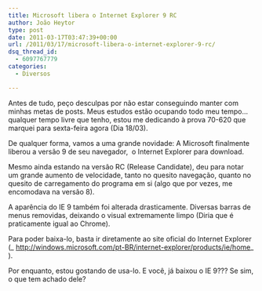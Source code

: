 ```yaml
---
title: Microsoft libera o Internet Explorer 9 RC
author: João Heytor
type: post
date: 2011-03-17T03:47:39+00:00
url: /2011/03/17/microsoft-libera-o-internet-explorer-9-rc/
dsq_thread_id:
  - 6097767779
categories:
  - Diversos

---
```

Antes de tudo, peço desculpas por não estar conseguindo manter com minhas metas de posts. Meus estudos estão ocupando todo meu tempo&#8230; qualquer tempo livre que tenho, estou me dedicando à prova 70-620 que marquei para sexta-feira agora (Dia 18/03).

De qualquer forma, vamos a uma grande novidade: A Microsoft finalmente liberou a versão 9 de seu navegador,  o Internet Explorer para download.

Mesmo ainda estando na versão RC (Release Candidate), deu para notar um grande aumento de velocidade, tanto no quesito navegação, quanto no quesito de carregamento do programa em si (algo que por vezes, me encomodava na versão 8).

A aparência do IE 9 também foi alterada drasticamente. Diversas barras de menus removidas, deixando o visual extremamente limpo (Diria que é praticamente igual ao Chrome).

Para poder baixa-lo, basta ir diretamente ao site oficial do Internet Explorer (_ <a href="http://windows.microsoft.com/pt-BR/internet-explorer/products/ie/home" target="_blank">http://windows.microsoft.com/pt-BR/internet-explorer/products/ie/home</a>_ ).

Por enquanto, estou gostando de usa-lo. E você, já baixou o IE 9??? Se sim, o que tem achado dele?